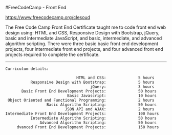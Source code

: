 #FreeCodeCamp - Front End

https://www.freecodecamp.org/clesoud

The Free Code Camp Front End Certificate taught me to code front end web design using: HTML and CSS, Responsive Design with Bootstrap, jQuery, basic and intermediate JavaScript, and basic, intermediate, and advanced algorithm scripting. There were three basic basic front end development projects, four intermediate front end projects, and four advanced front end projects required to complete the certificate. 

------------------------------------------------------------------------
    Curriculum details: 

                                   HTML and CSS:              5 hours
               Responsive Design with Bootstrap:              5 hours
                                         jQuery:              3 hours
           Basic Front End Development Projects:              50 hours
                               Basic Javascript:              10 hours
     Object Oriented and Functional Programming:              2 hours
                      Basic Algorithm Scripting:              50 hours
                              JSON API and AJAX:              2 hours
    Intermediate Front End Development Projects:              100 hours
               Intermediate Algorithm Scripting:              50 hours
                   Advanced Algorithm Scripting:              50 hours
         dvanced Front End Development Projects:              150 hours
